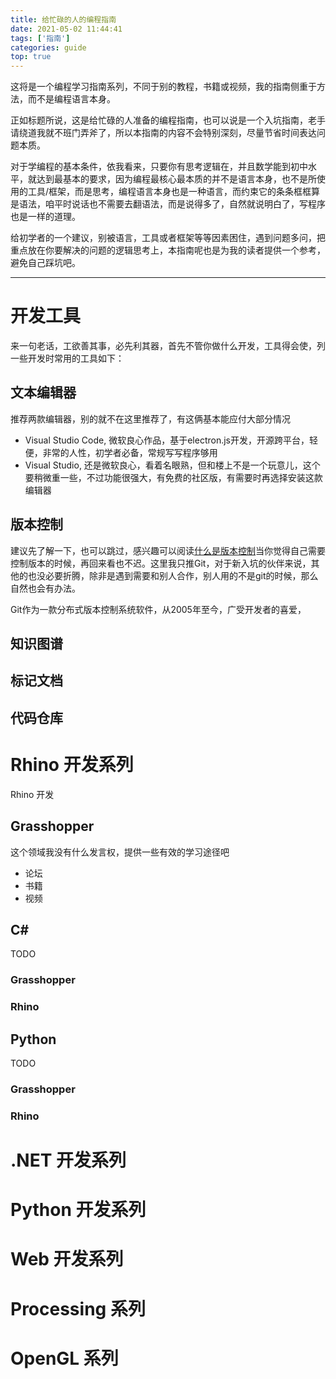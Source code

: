 ```yaml
---
title: 给忙碌的人的编程指南
date: 2021-05-02 11:44:41
tags: ['指南']
categories: guide
top: true
---
```


这将是一个编程学习指南系列，不同于别的教程，书籍或视频，我的指南侧重于方法，而不是编程语言本身。

<!-- more -->

正如标题所说，这是给忙碌的人准备的编程指南，也可以说是一个入坑指南，老手请绕道我就不班门弄斧了，所以本指南的内容不会特别深刻，尽量节省时间表达问题本质。

对于学编程的基本条件，依我看来，只要你有思考逻辑在，并且数学能到初中水平，就达到最基本的要求，因为编程最核心最本质的并不是语言本身，也不是所使用的工具/框架，而是思考，编程语言本身也是一种语言，而约束它的条条框框算是语法，咱平时说话也不需要去翻语法，而是说得多了，自然就说明白了，写程序也是一样的道理。

给初学者的一个建议，别被语言，工具或者框架等等因素困住，遇到问题多问，把重点放在你要解决的问题的逻辑思考上，本指南呢也是为我的读者提供一个参考，避免自己踩坑吧。

---

# 开发工具

来一句老话，工欲善其事，必先利其器，首先不管你做什么开发，工具得会使，列一些开发时常用的工具如下：

## 文本编辑器

推荐两款编辑器，别的就不在这里推荐了，有这俩基本能应付大部分情况

  * Visual Studio Code, 微软良心作品，基于electron.js开发，开源跨平台，轻便，非常的人性，初学者必备，常规写写程序够用
  * Visual Studio, 还是微软良心，看着名眼熟，但和楼上不是一个玩意儿，这个要稍微重一些，不过功能很强大，有免费的社区版，有需要时再选择安装这款编辑器

## 版本控制

建议先了解一下，也可以跳过，感兴趣可以阅读[什么是版本控制](/faq/什么是版本控制)当你觉得自己需要控制版本的时候，再回来看也不迟。这里我只推Git，对于新入坑的伙伴来说，其他的也没必要折腾，除非是遇到需要和别人合作，别人用的不是git的时候，那么自然也会有办法。

Git作为一款分布式版本控制系统软件，从2005年至今，广受开发者的喜爱，

## 知识图谱

## 标记文档

## 代码仓库

# Rhino 开发系列

Rhino 开发

## Grasshopper

这个领域我没有什么发言权，提供一些有效的学习途径吧

- 论坛
- 书籍
- 视频

## C#

TODO

### Grasshopper

### Rhino

## Python

TODO

### Grasshopper

### Rhino

# .NET 开发系列

# Python 开发系列

# Web 开发系列

# Processing 系列

# OpenGL 系列